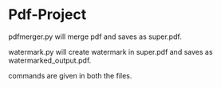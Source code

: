 # Pdf-Project
pdfmerger.py will merge pdf and saves as super.pdf.

watermark.py will create watermark in super.pdf and saves as watermarked_output.pdf.

commands are given in both the files.
